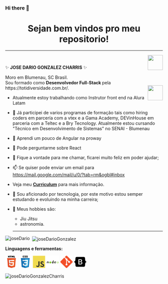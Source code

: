 ### Hi there 👋
<h1 align="center"> Sejan bem vindos pro meu repositorio! </h1>

<hr />

<a href="https://www.instagram.com/jdariotrader/?hl=pt-br" target="_blank">
  <img align="right" src="https://cdn.icon-icons.com/icons2/1211/PNG/512/1491579602-yumminkysocialmedia36_83067.png" width="48px" height="48px">
</a><br />



✨ **JOSE DARIO GONZALEZ CHARRIS** ✨ 

<p align="left" >
Moro em Blumenau, SC Brasil.<br />
Sou formado como <b> Desenvolvedor Full-Stack </b> pela https://totidiversidade.com.br/.


<a href="https://www.linkedin.com/in/desenvolvedor-jose/" target="_blank">
  <img align="right" src="https://i.ibb.co/Kx2GSrT/linkedin.png" width="48px" height="48px">
</a>

- Atualmente estoy trabalhando como Instrutor front end na Alura Latam
- 🔭 Já participei de varios programas de formação tais como hiring coders em parcería com a vtex e a Gama Academy, DEVinHouse em parceria com a Teltec e a Bry Tecnology. Atualmente estou cursando "Técnico em Desenvolvimento de Sistemas" no SENAI - Blumenau
- 🌱 Aprendi um pouco de Angular na proway
- 💬 Pode perguntarme sobre React
- 💬 Fique a vontade para me chamar, ficarei muito feliz em poder ajudar;
- 📫 Se quiser pode enviar um email para https://mail.google.com/mail/u/0/?tab=rm&ogbl#inbox
- Veja meu <a href="https://gitconnected.com/josedariogonzalezcha/resume" target="_blank"><b>Curriculum</b></a> para mais informação.
- 💼 Sou aficionado por tecnologia, por este motivo estou semper estudando e evoluindo na minha carreira;
- 👾 Meus hobbies são:
  - Jiu Jitsu
  - astronomia.
  
  <hr />

<p>
  <img align="left" src="https://github-readme-stats.vercel.app/api/top-langs/?username=JoseDarioGonzalezCha&layout=compact&theme=graywhite&title_color=268bd2" alt="joseDario" />
</p> 

<p>&nbsp;
  <img align="center" src="https://github-readme-stats.vercel.app/api?username=JoseDarioGonzalezCha&count_private=true&show_icons=true&theme=graywhite&icon_color=268bd2&title_color=268bd2" alt="joseDarioGonzalez" />
</p>

**Linguagens e ferramentas:**  

<p align="left">
<img src="https://raw.githubusercontent.com/devicons/devicon/master/icons/html5/html5-original-wordmark.svg" alt="html5" width="40" height="40"/> 
<img src="https://raw.githubusercontent.com/devicons/devicon/master/icons/css3/css3-original-wordmark.svg" alt="css3" width="40" height="40"/> 
<img src="https://raw.githubusercontent.com/devicons/devicon/master/icons/javascript/javascript-original.svg" alt="javascript" width="40" height="40"/> 

<img src="https://raw.githubusercontent.com/devicons/devicon/master/icons/nodejs/nodejs-original-wordmark.svg" alt="nodejs" width="40" height="40"/> 

<img src="https://raw.githubusercontent.com/devicons/devicon/master/icons/git/git-original.svg" alt="git" width="40" height="40"/> 

<img src="https://raw.githubusercontent.com/devicons/devicon/master/icons/bootstrap/bootstrap-plain.svg" alt="Bootstrap" width="40" height="40" />

</p>

<p align = "left"> <img src = "https://komarev.com/ghpvc/?username=JoseDarioGonzalezCha" alt = "joseDarioGonzalezCharris" /> </p>

